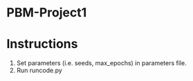 # PBM-Project1

# Instructions
1) Set parameters (i.e. seeds, max_epochs) in parameters file.
2) Run runcode.py